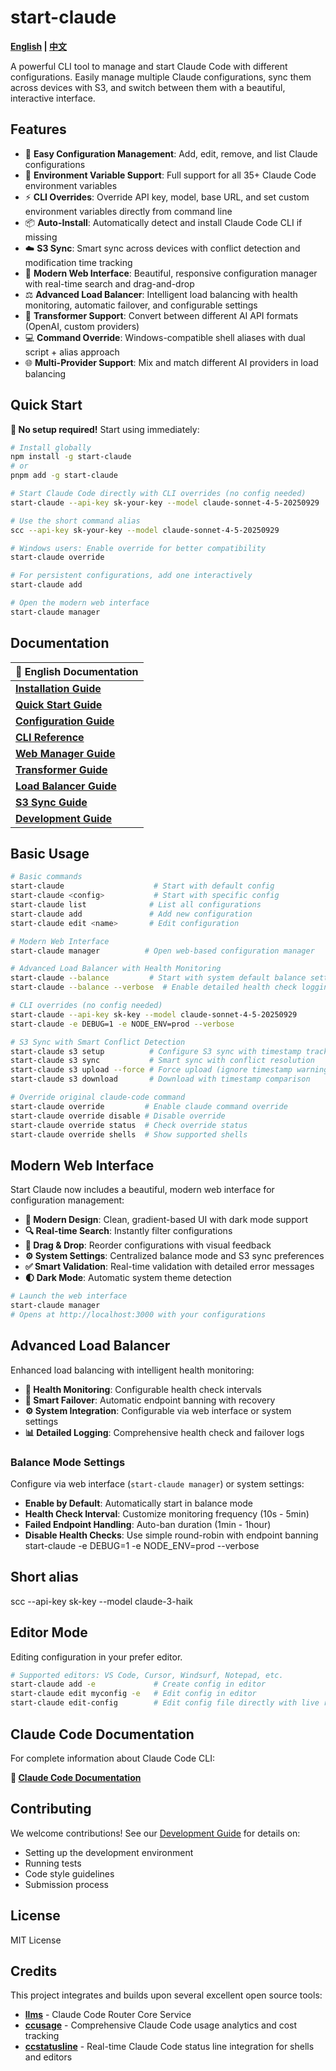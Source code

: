 # start-claude

**[English](README.md) | [中文](README_zh.md)**

A powerful CLI tool to manage and start Claude Code with different configurations. Easily manage multiple Claude configurations, sync them across devices with S3, and switch between them with a beautiful, interactive interface.

## Features

- 🚀 **Easy Configuration Management**: Add, edit, remove, and list Claude configurations
- 🔧 **Environment Variable Support**: Full support for all 35+ Claude Code environment variables
- ⚡ **CLI Overrides**: Override API key, model, base URL, and set custom environment variables directly from command line
- 📦 **Auto-Install**: Automatically detect and install Claude Code CLI if missing
- ☁️ **S3 Sync**: Smart sync across devices with conflict detection and modification time tracking
- 🎨 **Modern Web Interface**: Beautiful, responsive configuration manager with real-time search and drag-and-drop
- ⚖️ **Advanced Load Balancer**: Intelligent load balancing with health monitoring, automatic failover, and configurable settings
- 🔄 **Transformer Support**: Convert between different AI API formats (OpenAI, custom providers)
- 💻 **Command Override**: Windows-compatible shell aliases with dual script + alias approach
- 🌐 **Multi-Provider Support**: Mix and match different AI providers in load balancing

## Quick Start

**🚀 No setup required!** Start using immediately:

```bash
# Install globally
npm install -g start-claude
# or
pnpm add -g start-claude

# Start Claude Code directly with CLI overrides (no config needed)
start-claude --api-key sk-your-key --model claude-sonnet-4-5-20250929

# Use the short command alias
scc --api-key sk-your-key --model claude-sonnet-4-5-20250929

# Windows users: Enable override for better compatibility
start-claude override

# For persistent configurations, add one interactively
start-claude add

# Open the modern web interface
start-claude manager
```

## Documentation

| 📖 English Documentation                            |
| --------------------------------------------------- |
| **[Installation Guide](docs/en/installation.md)**   |
| **[Quick Start Guide](docs/en/quick-start.md)**     |
| **[Configuration Guide](docs/en/configuration.md)** |
| **[CLI Reference](docs/en/cli-reference.md)**       |
| **[Web Manager Guide](docs/en/manager.md)**         |
| **[Transformer Guide](docs/en/transformer.md)**     |
| **[Load Balancer Guide](docs/en/load-balancer.md)** |
| **[S3 Sync Guide](docs/en/s3-sync.md)**             |
| **[Development Guide](docs/en/development.md)**     |

## Basic Usage

```bash
# Basic commands
start-claude                    # Start with default config
start-claude <config>           # Start with specific config
start-claude list              # List all configurations
start-claude add               # Add new configuration
start-claude edit <name>       # Edit configuration

# Modern Web Interface
start-claude manager          # Open web-based configuration manager

# Advanced Load Balancer with Health Monitoring
start-claude --balance         # Start with system default balance settings
start-claude --balance --verbose  # Enable detailed health check logging

# CLI overrides (no config needed)
start-claude --api-key sk-key --model claude-sonnet-4-5-20250929
start-claude -e DEBUG=1 -e NODE_ENV=prod --verbose

# S3 Sync with Smart Conflict Detection
start-claude s3 setup          # Configure S3 sync with timestamp tracking
start-claude s3 sync           # Smart sync with conflict resolution
start-claude s3 upload --force # Force upload (ignore timestamp warnings)
start-claude s3 download       # Download with timestamp comparison

# Override original claude-code command
start-claude override         # Enable claude command override
start-claude override disable # Disable override
start-claude override status  # Check override status
start-claude override shells  # Show supported shells
```

## Modern Web Interface

Start Claude now includes a beautiful, modern web interface for configuration management:

- **🎨 Modern Design**: Clean, gradient-based UI with dark mode support
- **🔍 Real-time Search**: Instantly filter configurations
- **📱 Drag & Drop**: Reorder configurations with visual feedback
- **⚙️ System Settings**: Centralized balance mode and S3 sync preferences
- **✅ Smart Validation**: Real-time validation with detailed error messages
- **🌓 Dark Mode**: Automatic system theme detection

```bash
# Launch the web interface
start-claude manager
# Opens at http://localhost:3000 with your configurations
```

## Advanced Load Balancer

Enhanced load balancing with intelligent health monitoring:

- **🏥 Health Monitoring**: Configurable health check intervals
- **🚫 Smart Failover**: Automatic endpoint banning with recovery
- **⚙️ System Integration**: Configurable via web interface or system settings
- **📊 Detailed Logging**: Comprehensive health check and failover logs

### Balance Mode Settings

Configure via web interface (`start-claude manager`) or system settings:

- **Enable by Default**: Automatically start in balance mode
- **Health Check Interval**: Customize monitoring frequency (10s - 5min)
- **Failed Endpoint Handling**: Auto-ban duration (1min - 1hour)
- **Disable Health Checks**: Use simple round-robin with endpoint banning
  start-claude -e DEBUG=1 -e NODE_ENV=prod --verbose

## Short alias

scc --api-key sk-key --model claude-3-haik

## Editor Mode

Editing configuration in your prefer editor.

```bash
# Supported editors: VS Code, Cursor, Windsurf, Notepad, etc.
start-claude add -e             # Create config in editor
start-claude edit myconfig -e   # Edit config in editor
start-claude edit-config        # Edit config file directly with live reload
```

## Claude Code Documentation

For complete information about Claude Code CLI:

**📖 [Claude Code Documentation](https://docs.anthropic.com/en/docs/claude-code)**

## Contributing

We welcome contributions! See our [Development Guide](docs/en/development.md) for details on:

- Setting up the development environment
- Running tests
- Code style guidelines
- Submission process

## License

MIT License

## Credits

This project integrates and builds upon several excellent open source tools:

- **[llms](https://github.com/musistudio/llms)** - Claude Code Router Core Service
- **[ccusage](https://github.com/LouisShark/ccusage)** - Comprehensive Claude Code usage analytics and cost tracking
- **[ccstatusline](https://github.com/LouisShark/ccstatusline)** - Real-time Claude Code status line integration for shells and editors

